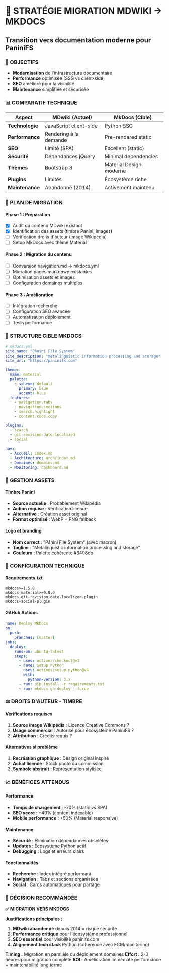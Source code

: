 # 📁 STRATÉGIE MIGRATION MDWIKI → MKDOCS
## Transition vers documentation moderne pour PaniniFS

### 🎯 OBJECTIFS
- **Modernisation** de l'infrastructure documentaire
- **Performance** optimisée (SSG vs client-side)
- **SEO** amélioré pour la visibilité
- **Maintenance** simplifiée et sécurisée

### 📊 COMPARATIF TECHNIQUE

| Aspect | MDwiki (Actuel) | MkDocs (Cible) |
|--------|-----------------|----------------|
| **Technologie** | JavaScript client-side | Python SSG |
| **Performance** | Rendering à la demande | Pre-rendered static |
| **SEO** | Limité (SPA) | Excellent (static) |
| **Sécurité** | Dépendances jQuery | Minimal dependencies |
| **Thèmes** | Bootstrap 3 | Material Design moderne |
| **Plugins** | Limités | Écosystème riche |
| **Maintenance** | Abandonné (2014) | Activement maintenu |

### 🚀 PLAN DE MIGRATION

#### Phase 1 : Préparation
- [x] Audit du contenu MDwiki existant
- [x] Identification des assets (timbre Panini, images)
- [ ] Vérification droits d'auteur (image Wikipédia)
- [ ] Setup MkDocs avec thème Material

#### Phase 2 : Migration du contenu
- [ ] Conversion navigation.md → mkdocs.yml
- [ ] Migration pages markdown existantes
- [ ] Optimisation assets et images
- [ ] Configuration domaines multiples

#### Phase 3 : Amélioration
- [ ] Intégration recherche
- [ ] Configuration SEO avancée
- [ ] Automatisation déploiement
- [ ] Tests performance

### 📂 STRUCTURE CIBLE MKDOCS

```yaml
# mkdocs.yml
site_name: "Pāṇini File System"
site_description: "Metalinguistic information processing and storage"
site_url: "https://paninifs.com"

theme:
  name: material
  palette:
    - scheme: default
      primary: blue
      accent: blue
  features:
    - navigation.tabs
    - navigation.sections
    - search.highlight
    - content.code.copy

plugins:
  - search
  - git-revision-date-localized
  - social

nav:
  - Accueil: index.md
  - Architecture: arch/index.md
  - Domaines: domains.md
  - Monitoring: dashboard.md
```

### 🎨 GESTION ASSETS

#### Timbre Panini
- **Source actuelle** : Probablement Wikipédia
- **Action requise** : Vérification licence
- **Alternative** : Création asset original
- **Format optimisé** : WebP + PNG fallback

#### Logo et branding
- **Nom correct** : "Pāṇini File System" (avec macron)
- **Tagline** : "Metalinguistic information processing and storage"
- **Couleurs** : Palette cohérente #3498db

### 🔧 CONFIGURATION TECHNIQUE

#### Requirements.txt
```
mkdocs>=1.5.0
mkdocs-material>=9.0.0
mkdocs-git-revision-date-localized-plugin
mkdocs-social-plugin
```

#### GitHub Actions
```yaml
name: Deploy MkDocs
on:
  push:
    branches: [master]
jobs:
  deploy:
    runs-on: ubuntu-latest
    steps:
      - uses: actions/checkout@v3
      - name: Setup Python
        uses: actions/setup-python@v4
        with:
          python-version: 3.x
      - run: pip install -r requirements.txt
      - run: mkdocs gh-deploy --force
```

### ⚖️ DROITS D'AUTEUR - TIMBRE

#### Vérifications requises
1. **Source image Wikipédia** : Licence Creative Commons ?
2. **Usage commercial** : Autorisé pour écosystème PaniniFS ?
3. **Attribution** : Crédits requis ?

#### Alternatives si problème
1. **Recréation graphique** : Design original inspiré
2. **Achat licence** : Stock photo ou commission
3. **Symbole abstrait** : Représentation stylisée

### 📈 BÉNÉFICES ATTENDUS

#### Performance
- **Temps de chargement** : -70% (static vs SPA)
- **SEO score** : +40% (content indexable)
- **Mobile performance** : +50% (Material responsive)

#### Maintenance
- **Sécurité** : Élimination dépendances obsolètes
- **Updates** : Écosystème Python actif
- **Debugging** : Logs et erreurs clairs

#### Fonctionnalités
- **Recherche** : Index intégré performant
- **Navigation** : Tabs et sections organisées
- **Social** : Cards automatiques pour partage

### 🎯 DÉCISION RECOMMANDÉE

**✅ MIGRATION VERS MKDOCS**

**Justifications principales :**
1. **MDwiki abandonné** depuis 2014 = risque sécurité
2. **Performance critique** pour l'écosystème professionnel
3. **SEO essentiel** pour visibilité paninifs.com
4. **Alignement tech stack** Python (cohérence avec FCM/monitoring)

**Timing :** Migration en parallèle du déploiement domaines
**Effort :** 2-3 heures pour migration complète
**ROI :** Amélioration immédiate performance + maintenabilité long terme
